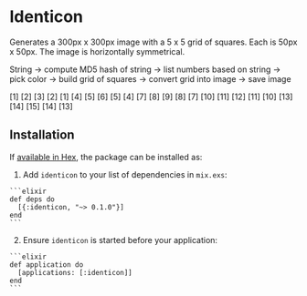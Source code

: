 # Identicon

Generates a 300px x 300px image with a 5 x 5 grid of squares. Each is 50px x 50px. The image is horizontally symmetrical.

String -> compute MD5 hash of string -> list numbers based on string -> pick color -> build grid of squares -> convert grid into image -> save image


[1]   [2]   [3]   [2]   [1]
[4]   [5]   [6]   [5]   [4]
[7]   [8]   [9]   [8]   [7]
[10]  [11]  [12]  [11]  [10]
[13]  [14]  [15]  [14]  [13]

## Installation

If [available in Hex](https://hex.pm/docs/publish), the package can be installed as:

  1. Add `identicon` to your list of dependencies in `mix.exs`:

    ```elixir
    def deps do
      [{:identicon, "~> 0.1.0"}]
    end
    ```

  2. Ensure `identicon` is started before your application:

    ```elixir
    def application do
      [applications: [:identicon]]
    end
    ```
